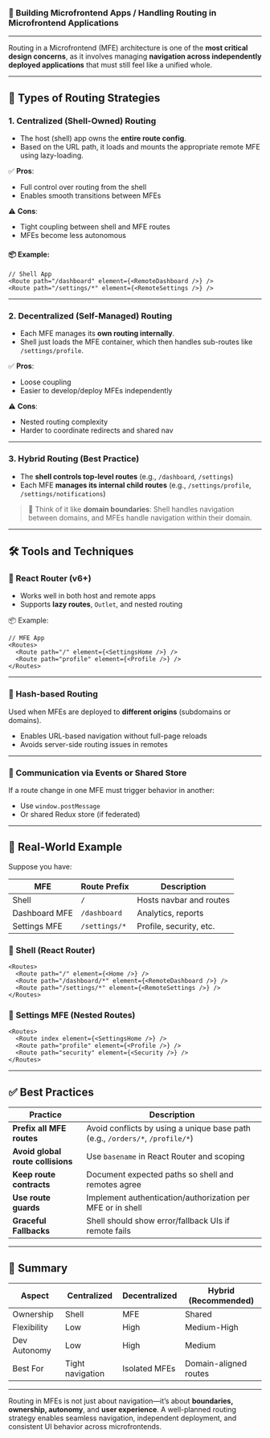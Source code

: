 ### 🧭 Building Microfrontend Apps / **Handling Routing in Microfrontend Applications**

---

Routing in a Microfrontend (MFE) architecture is one of the **most critical design concerns**, as it involves managing **navigation across independently deployed applications** that must still feel like a unified whole.

---

## 🔹 Types of Routing Strategies

### 1. **Centralized (Shell-Owned) Routing**

* The host (shell) app owns the **entire route config**.
* Based on the URL path, it loads and mounts the appropriate remote MFE using lazy-loading.

✅ **Pros**:

* Full control over routing from the shell
* Enables smooth transitions between MFEs

⚠️ **Cons**:

* Tight coupling between shell and MFE routes
* MFEs become less autonomous

#### 📦 Example:

```tsx
// Shell App
<Route path="/dashboard" element={<RemoteDashboard />} />
<Route path="/settings/*" element={<RemoteSettings />} />
```

---

### 2. **Decentralized (Self-Managed) Routing**

* Each MFE manages its **own routing internally**.
* Shell just loads the MFE container, which then handles sub-routes like `/settings/profile`.

✅ **Pros**:

* Loose coupling
* Easier to develop/deploy MFEs independently

⚠️ **Cons**:

* Nested routing complexity
* Harder to coordinate redirects and shared nav

---

### 3. **Hybrid Routing (Best Practice)**

* The **shell controls top-level routes** (e.g., `/dashboard`, `/settings`)
* Each MFE **manages its internal child routes** (e.g., `/settings/profile`, `/settings/notifications`)

> 🧠 Think of it like **domain boundaries**: Shell handles navigation between domains, and MFEs handle navigation within their domain.

---

## 🛠️ Tools and Techniques

### 🔸 React Router (v6+)

* Works well in both host and remote apps
* Supports **lazy routes**, `Outlet`, and nested routing

📦 Example:

```tsx
// MFE App
<Routes>
  <Route path="/" element={<SettingsHome />} />
  <Route path="profile" element={<Profile />} />
</Routes>
```

---

### 🔸 Hash-based Routing

Used when MFEs are deployed to **different origins** (subdomains or domains).

* Enables URL-based navigation without full-page reloads
* Avoids server-side routing issues in remotes

---

### 🔸 Communication via Events or Shared Store

If a route change in one MFE must trigger behavior in another:

* Use `window.postMessage`
* Or shared Redux store (if federated)

---

## 🧬 Real-World Example

Suppose you have:

| MFE           | Route Prefix  | Description             |
| ------------- | ------------- | ----------------------- |
| Shell         | `/`           | Hosts navbar and routes |
| Dashboard MFE | `/dashboard`  | Analytics, reports      |
| Settings MFE  | `/settings/*` | Profile, security, etc. |

### 🔗 Shell (React Router)

```tsx
<Routes>
  <Route path="/" element={<Home />} />
  <Route path="/dashboard/*" element={<RemoteDashboard />} />
  <Route path="/settings/*" element={<RemoteSettings />} />
</Routes>
```

### 🔗 Settings MFE (Nested Routes)

```tsx
<Routes>
  <Route index element={<SettingsHome />} />
  <Route path="profile" element={<Profile />} />
  <Route path="security" element={<Security />} />
</Routes>
```

---

## ✅ Best Practices

| Practice                          | Description                                                                   |
| --------------------------------- | ----------------------------------------------------------------------------- |
| **Prefix all MFE routes**         | Avoid conflicts by using a unique base path (e.g., `/orders/*`, `/profile/*`) |
| **Avoid global route collisions** | Use `basename` in React Router and scoping                                    |
| **Keep route contracts**          | Document expected paths so shell and remotes agree                            |
| **Use route guards**              | Implement authentication/authorization per MFE or in shell                    |
| **Graceful Fallbacks**            | Shell should show error/fallback UIs if remote fails                          |

---

## 📌 Summary

| Aspect       | Centralized      | Decentralized | Hybrid (Recommended)  |
| ------------ | ---------------- | ------------- | --------------------- |
| Ownership    | Shell            | MFE           | Shared                |
| Flexibility  | Low              | High          | Medium-High           |
| Dev Autonomy | Low              | High          | Medium                |
| Best For     | Tight navigation | Isolated MFEs | Domain-aligned routes |

---

Routing in MFEs is not just about navigation—it’s about **boundaries, ownership, autonomy**, and **user experience**. A well-planned routing strategy enables seamless navigation, independent deployment, and consistent UI behavior across microfrontends.

